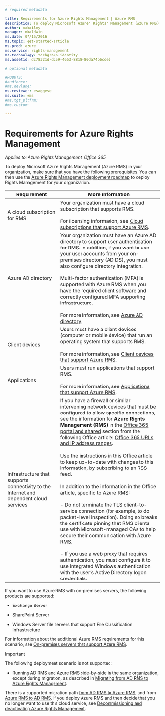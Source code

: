 ```yaml
---
# required metadata

title: Requirements for Azure Rights Management | Azure RMS
description: To deploy Microsoft Azure' Rights' Management (Azure RMS) in your organization, make sure that you have the following prerequisites. You can then use the Azure Rights Management deployment roadmap to deploy Rights' Management for your organization.
author: cabailey
manager: mbaldwin
ms.date: 07/15/2016
ms.topic: get-started-article
ms.prod: azure
ms.service: rights-management
ms.technology: techgroup-identity
ms.assetid: dc78321d-d759-4653-8818-80da74b6cdeb

# optional metadata

#ROBOTS:
#audience:
#ms.devlang:
ms.reviewer: esaggese
ms.suite: ems
#ms.tgt_pltfrm:
#ms.custom:

---
```


# Requirements for Azure Rights Management

*Applies to: Azure Rights Management, Office 365*


To deploy Microsoft Azure Rights Management (Azure RMS) in your organization, make sure that you have the following prerequisites. You can then use the [Azure Rights Management deployment roadmap](../plan-design/deployment-roadmap.md) to deploy Rights Management for your organization.

|Requirement|More information|
|---------------|--------------------|
|A cloud subscription for RMS|Your organization must have a cloud subscription that supports RMS.<br /><br />For licensing information, see [Cloud subscriptions that support Azure RMS](requirements-subscriptions.md).|
|Azure AD directory|Your organization must have an Azure AD directory to support user authentication for RMS. In addition, if you want to use your user accounts from your on-premises directory (AD DS), you must also configure directory integration.<br /><br />Multi-factor authentication (MFA) is supported with Azure RMS when you have the required client software and correctly configured MFA supporting infrastructure.<br /><br />For more information, see [Azure AD directory](requirements-azure-ad.md).|
|Client devices|Users must have a client devices (computer or mobile device) that run an operating system that supports RMS.<br /><br />For more information, see [Client devices that support Azure RMS](requirements-client-devices.md).|
|Applications|Users must run applications that support RMS.<br /><br />For more information, see [Applications that support Azure RMS](requirements-applications.md).|
|Infrastructure that supports connectivity to the Internet and dependent cloud services|If you have a firewall or similar intervening network devices that must be configured to allow specific connections, see the information for **Azure Rights Management (RMS)** in the [Office 365 portal and shared](https://support.office.com/article/Office-365-URLs-and-IP-address-ranges-8548a211-3fe7-47cb-abb1-355ea5aa88a2#BKMK_Portal-identity) section from the following Office article: [Office 365 URLs and IP address ranges](https://support.office.com/en-US/article/Office-365-URLs-and-IP-address-ranges-8548a211-3fe7-47cb-abb1-355ea5aa88a2).<br /><br />Use the instructions in this Office article to keep up-to-date with changes to this information, by subscribing to an RSS feed.<br /><br />In addition to the information in the Office article, specific to Azure RMS:<br /><br />- Do not terminate the TLS client-to-service connection (for example, to do packet-level inspection). Doing so breaks the certificate pinning that RMS clients use with Microsoft-managed CAs to help secure their communication with Azure RMS.<br /><br />- If you use a web proxy that requires authentication, you must configure it to use integrated Windows authentication with the user’s Active Directory logon credentials.|

If you want to use Azure RMS with on-premises servers, the following products are supported:

-   Exchange Server

-   SharePoint Server

-   Windows Server file servers that support File Classification Infrastructure

For information about the additional Azure RMS requirements for this scenario, see [On-premises servers that support Azure RMS](requirements-servers.md).

> [!IMPORTANT]
> The following deployment scenario is not supported:
> 
> -   Running AD RMS and Azure RMS side-by-side in the same organization, except during migration, as described in [Migrating from AD RMS to Azure Rights Management](../plan-design/migrate-from-ad-rms-to-azure-rms.md).
> 
> There is a supported migration path [from AD RMS to Azure RMS](http://technet.microsoft.com/library/Dn858447.aspx), and from [Azure RMS to AD RMS](http://msdn.microsoft.com/library/azure/dn629429.aspx). If you deploy Azure RMS and then decide that you no longer want to use this cloud service, see [Decommissioning and deactivating Azure Rights Management](../deploy-use/decommission-deactivate.md).



